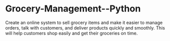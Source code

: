 # Grocery-Management--Python
Create an online system to sell grocery items and make it easier to manage orders, talk with customers, and deliver products quickly and smoothly. This will help customers shop easily and get their groceries on time.
